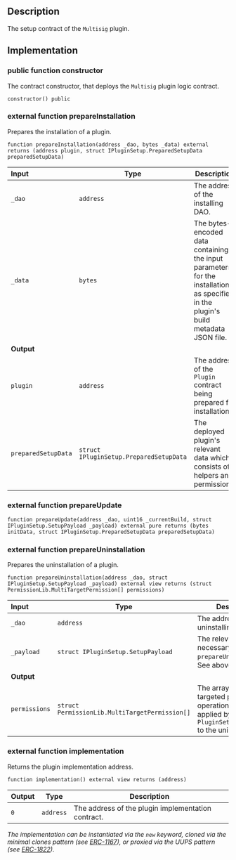 
## Description

The setup contract of the `Multisig` plugin.

## Implementation

### public function constructor

The contract constructor, that deploys the `Multisig` plugin logic contract.

```solidity
constructor() public 
```

### external function prepareInstallation

Prepares the installation of a plugin.

```solidity
function prepareInstallation(address _dao, bytes _data) external returns (address plugin, struct IPluginSetup.PreparedSetupData preparedSetupData) 
```

| Input | Type | Description |
|:----- | ---- | ----------- |
| `_dao` | `address` | The address of the installing DAO. |
| `_data` | `bytes` | The bytes-encoded data containing the input parameters for the installation as specified in the plugin's build metadata JSON file. |
| **Output** | |
|  `plugin`  | `address` | The address of the `Plugin` contract being prepared for installation. |
|  `preparedSetupData`  | `struct IPluginSetup.PreparedSetupData` | The deployed plugin's relevant data which consists of helpers and permissions. |

### external function prepareUpdate

```solidity
function prepareUpdate(address _dao, uint16 _currentBuild, struct IPluginSetup.SetupPayload _payload) external pure returns (bytes initData, struct IPluginSetup.PreparedSetupData preparedSetupData) 
```

### external function prepareUninstallation

Prepares the uninstallation of a plugin.

```solidity
function prepareUninstallation(address _dao, struct IPluginSetup.SetupPayload _payload) external view returns (struct PermissionLib.MultiTargetPermission[] permissions) 
```

| Input | Type | Description |
|:----- | ---- | ----------- |
| `_dao` | `address` | The address of the uninstalling DAO. |
| `_payload` | `struct IPluginSetup.SetupPayload` | The relevant data necessary for the `prepareUninstallation`. See above. |
| **Output** | |
|  `permissions`  | `struct PermissionLib.MultiTargetPermission[]` | The array of multi-targeted permission operations to be applied by the `PluginSetupProcessor` to the uninstalling DAO. |

### external function implementation

Returns the plugin implementation address.

```solidity
function implementation() external view returns (address) 
```

| Output | Type | Description |
| ------ | ---- | ----------- |
|  `0`  | `address` | The address of the plugin implementation contract. |

*The implementation can be instantiated via the `new` keyword, cloned via the minimal clones pattern (see [ERC-1167](https://eips.ethereum.org/EIPS/eip-1167)), or proxied via the UUPS pattern (see [ERC-1822](https://eips.ethereum.org/EIPS/eip-1822)).*
<!--CONTRACT_END-->


